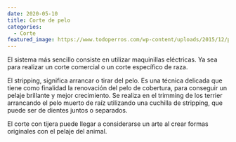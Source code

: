 ```yaml
---
date: 2020-05-10
title: Corte de pelo
categories:
  - Corte
featured_image: https://www.todoperros.com/wp-content/uploads/2015/12/peluqueria-canina-725x345.jpg
---
```


El sistema más sencillo consiste en utilizar maquinillas eléctricas. Ya sea para realizar un corte comercial o un corte específico de raza.

El stripping, significa arrancar o tirar del pelo. Es una técnica delicada que tiene como finalidad la renovación del pelo de cobertura, para conseguir un pelaje brillante y mejor crecimiento. Se realiza en el trimming de los terrier arrancando el pelo muerto de raíz utilizando una cuchilla de stripping, que puede ser de dientes juntos o separados.

El corte con tijera puede llegar a considerarse un arte al crear formas originales con el pelaje del animal.
